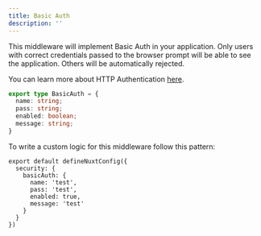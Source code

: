 ```yaml
---
title: Basic Auth
description: ''
---
```


This middleware will implement Basic Auth in your application. Only users with correct credentials passed to the browser prompt will be able to see the application. Others will be automatically rejected.

You can learn more about HTTP Authentication [here](https://developer.mozilla.org/en-US/docs/Web/HTTP/Authentication#basic_authentication_scheme).

```ts
export type BasicAuth = {
  name: string;
  pass: string;
  enabled: boolean;
  message: string;
}
```

To write a custom logic for this middleware follow this pattern:

```js{}[nuxt.config.ts]
export default defineNuxtConfig({
  security: {
    basicAuth: {
      name: 'test',
      pass: 'test',
      enabled: true,
      message: 'test'
    }
  }
})
```
